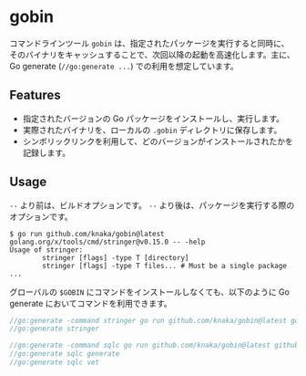 # gobin

コマンドラインツール `gobin` は、指定されたパッケージを実行すると同時に、そのバイナリをキャッシュすることで、次回以降の起動を高速化します。主に、Go generate (`//go:generate ...`) での利用を想定しています。

## Features

- 指定されたバージョンの Go パッケージをインストールし、実行します。
- 実際されたバイナリを、ローカルの `.gobin` ディレクトリに保存します。
- シンボリックリンクを利用して、どのバージョンがインストールされたかを記録します。

## Usage

`--` より前は、ビルドオプションです。 `--` より後は、パッケージを実行する際のオプションです。

```
$ go run github.com/knaka/gobin@latest golang.org/x/tools/cmd/stringer@v0.15.0 -- -help
Usage of stringer:
        stringer [flags] -type T [directory]
        stringer [flags] -type T files... # Must be a single package
...
```

グローバルの `$GOBIN` にコマンドをインストールしなくても、以下のように Go generate においてコマンドを利用できます。

```go
//go:generate -command stringer go run github.com/knaka/gobin@latest golang.org/x/tools/cmd/stringer@v0.15.0 --
//go:generate stringer

//go:generate -command sqlc go run github.com/knaka/gobin@latest github.com/sqlc-dev/sqlc/cmd/sqlc@v1.22.0 --
//go:generate sqlc generate
//go:generate sqlc vet
```
